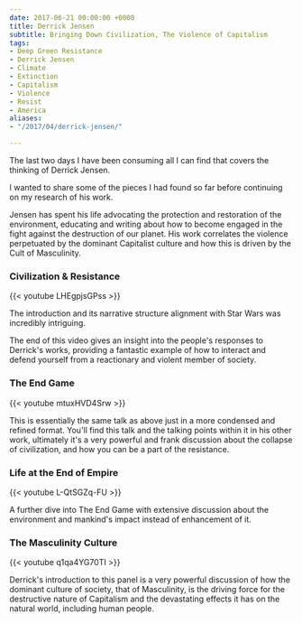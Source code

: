 ```yaml
---
date: 2017-06-21 00:00:00 +0000
title: Derrick Jensen
subtitle: Bringing Down Civilization, The Violence of Capitalism
tags:
- Deep Green Resistance
- Derrick Jensen
- Climate
- Extinction
- Capitalism
- Violence
- Resist
- America
aliases:
- "/2017/04/derrick-jensen/"

---
```

The last two days I have been consuming all I can find that covers the thinking of Derrick Jensen.

I wanted to share some of the pieces I had found so far before continuing on my research of his work.

Jensen has spent his life advocating the protection and restoration of the environment, educating and writing about how to become engaged in the fight against the destruction of our planet. His work correlates the violence perpetuated by the dominant Capitalist culture and how this is driven by the Cult of Masculinity.

### Civilization & Resistance

{{< youtube LHEgpjsGPss >}}

The introduction and its narrative structure alignment with Star Wars was incredibly intriguing.

The end of this video gives an insight into the people's responses to Derrick's works, providing a fantastic example of how to interact and defend yourself from a reactionary and violent member of society.

### The End Game

{{< youtube mtuxHVD4Srw >}}

This is essentially the same talk as above just in a more condensed and refined format. You'll find this talk and the talking points within it in his other work, ultimately it's a very powerful and frank discussion about the collapse of civilization, and how you can be a part of the resistance.

### Life at the End of Empire

{{< youtube L-QtSGZq-FU >}}

A further dive into The End Game with extensive discussion about the environment and mankind's impact instead of enhancement of it.

### The Masculinity Culture

{{< youtube q1qa4YG70TI >}}

Derrick's introduction to this panel is a very powerful discussion of how the dominant culture of society, that of Masculinity, is the driving force for the destructive nature of Capitalism and the devastating effects it has on the natural world, including human people.
